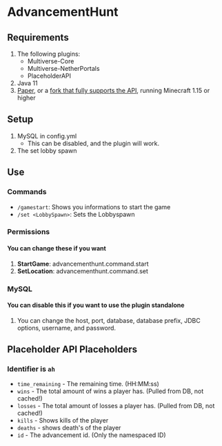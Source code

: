 # AdvancementHunt

## Requirements
1. The following plugins:
    * Multiverse-Core
    * Multiverse-NetherPortals
    * PlaceholderAPI
1. Java 11
1. [Paper](https://github.com/PaperMC/Paper), or a [fork that fully supports the API](https://github.com/topics/paper-fork), running Minecraft 1.15 or higher

## Setup

1. MySQL in config.yml
    * This can be disabled, and the plugin will work.
1. The set lobby spawn

## Use

### Commands
* `/gamestart`: Shows you informations to start the game
* `/set <LobbySpawn>`: Sets the Lobbyspawn

### Permissions

#### You can change these if you want

1. **StartGame**: advancementhunt.command.start
1. **SetLocation**: advancementhunt.command.set

### MySQL

#### You can disable this if you want to use the plugin standalone

1. You can change the host, port, database, database prefix, JDBC options, username, and password.

## Placeholder API Placeholders

### Identifier is `ah`

* `time_remaining` - The remaining time. (HH:MM:ss)
* `wins` - The total amount of wins a player has. (Pulled from DB, not cached!)
* `losses` - The total amount of losses a player has. (Pulled from DB, not cached!)
* `kills` - Shows kills of the player
* `deaths` - shows death's of the player
* `id` - The advancement id. (Only the namespaced ID)
